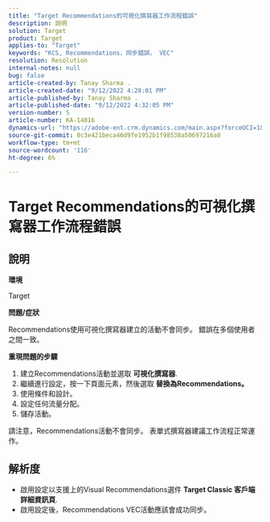 ```yaml
---
title: "Target Recommendations的可視化撰寫器工作流程錯誤"
description: 說明
solution: Target
product: Target
applies-to: "Target"
keywords: "KCS, Recommendations，同步錯誤， VEC"
resolution: Resolution
internal-notes: null
bug: false
article-created-by: Tanay Sharma .
article-created-date: "9/12/2022 4:28:01 PM"
article-published-by: Tanay Sharma .
article-published-date: "9/12/2022 4:32:05 PM"
version-number: 5
article-number: KA-14016
dynamics-url: "https://adobe-ent.crm.dynamics.com/main.aspx?forceUCI=1&pagetype=entityrecord&etn=knowledgearticle&id=4bbfbbd8-b732-ed11-9db1-002248086735"
source-git-commit: 0c3e421beca46d9fe1952b1f98538a50697216a0
workflow-type: tm+mt
source-wordcount: '116'
ht-degree: 6%

---
```


# Target Recommendations的可視化撰寫器工作流程錯誤

## 說明


<b>環境</b>

Target



<b>問題/症狀</b>

Recommendations使用可視化撰寫器建立的活動不會同步。 錯誤在多個使用者之間一致。

<b>重現問題的步驟</b>

1. 建立Recommendations活動並選取 <b>可視化撰寫器</b>.
2. 繼續進行設定，按一下頁面元素，然後選取 <b>替換為Recommendations。</b>
3. 使用條件和設計。
4. 設定任何流量分配。
5. 儲存活動。




請注意，Recommendations活動不會同步。 表單式撰寫器建議工作流程正常運作。


## 解析度


- 啟用設定以支援上的Visual Recommendations選件 <b>Target Classic </b> <b>客戶端詳細資訊頁</b>.
- 啟用設定後，Recommendations VEC活動應該會成功同步。



